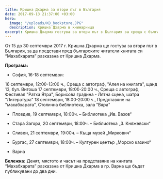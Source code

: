 ```yaml
---
title: Кришна Дхарма за втори път в България
date: 2017-09-13 21:37:00 +03:00
hero:
  image: "/uploads/KD_bookstore.JPG"
  description: Кришна Дхарма в книжарница
excerpt: Кришна Дхарма гостува за втори път в България за среща с българските читатели
---
```


От 15 до 30 септември 2017 г. Кришна Дхарма ще гостува за втори път в България, за да представи пред българските читатели книгата си “Махабхарата” разказана от Кришна Дхарма.

**Програма:**

* София, 16-18 септември:

16 септември, 12:00-13:00 ч., Среща с автограф, "Алея на книгата", щанд 13, бул. Витоша
17 септември, 18:00-20:00 ч., Среща с автограф, Фестивал "Ратха Ятра", Борисова градина - Лятна сцена, шатра "Литература"
18 септември, 18:00-20:00 ч., Представяне на "махабхарата", Столична библиотека, зала "Вяра"

* Пловдив, 19 септември, 18:00ч. – Библиотека „Ив. Вазов“ 
 
* Стара Загора, 20 септември, 18:00ч. – Библиотека „З. Княжевски“

* Сливен, 21 септември, 19:00ч. – Къща музей „Миркович“  

* Бургас, 27 септември, 18:00ч. – Културен център „Морско казино“ 

* Варна 

**Бележка:** Денят, мястото и часът на представяне на книгата  “Махабхарата” разказана от Кришна Дхарма в гр. Варна ще бъдат публикувани до два дни.

